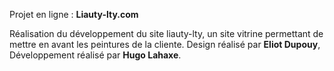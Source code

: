 Projet en ligne : __Liauty-lty.com__

Réalisation du développement du site liauty-lty, un site vitrine permettant de mettre en avant les peintures de la cliente.
Design réalisé par __Eliot Dupouy__, Développement réalisé par __Hugo Lahaxe__.
